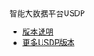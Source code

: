 <div class="sidebar_title icon_"> 智能大数据平台USDP </div>   



* [版本说明](usdp_community/2.0.x/README)
* [更多USDP版本](/usdp_community/README)


